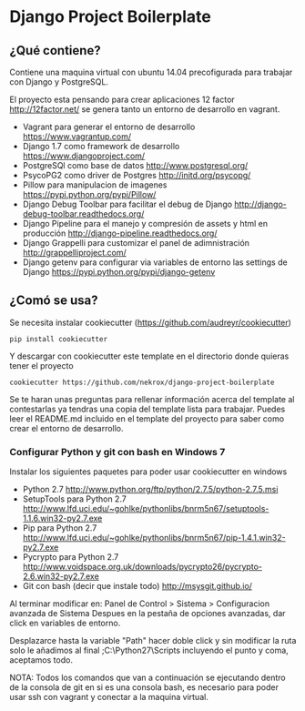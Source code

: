 # Django Project Boilerplate

## ¿Qué contiene?

Contiene una maquina virtual con ubuntu 14.04 precofigurada para trabajar con Django y PostgreSQL.

El proyecto esta pensando para crear aplicaciones 12 factor http://12factor.net/ se genera tanto un entorno de desarrollo en vagrant.

- Vagrant para generar el entorno de desarrollo https://www.vagrantup.com/
- Django 1.7 como framework de desarrollo https://www.djangoproject.com/
- PostgreSQl como base de datos http://www.postgresql.org/
- PsycoPG2 como driver de Postgres http://initd.org/psycopg/
- Pillow para manipulacion de imagenes https://pypi.python.org/pypi/Pillow/
- Django Debug Toolbar para facilitar el debug de Django http://django-debug-toolbar.readthedocs.org/
- Django Pipeline para el manejo y compresión de assets y html en producción http://django-pipeline.readthedocs.org/
- Django Grappelli para customizar el panel de adimnistración http://grappelliproject.com/
- Django getenv para configurar via variables de entorno las settings de Django https://pypi.python.org/pypi/django-getenv

## ¿Comó se usa?

Se necesita instalar cookiecutter (https://github.com/audreyr/cookiecutter)

    pip install cookiecutter

Y descargar con cookiecutter este template en el directorio donde quieras tener el proyecto


    cookiecutter https://github.com/nekrox/django-project-boilerplate

Se te haran unas preguntas para rellenar información acerca del template al contestarlas ya tendras una copia del template
lista para trabajar. Puedes leer el README.md incluido en el template del proyecto para saber como crear el entorno de desarrollo.

### Configurar Python y git con bash en Windows 7 ###

Instalar los siguientes paquetes para poder usar cookiecutter en windows

- Python 2.7 http://www.python.org/ftp/python/2.7.5/python-2.7.5.msi
- SetupTools para Python 2.7 http://www.lfd.uci.edu/~gohlke/pythonlibs/bnrm5n67/setuptools-1.1.6.win32-py2.7.exe
- Pip para Python 2.7 http://www.lfd.uci.edu/~gohlke/pythonlibs/bnrm5n67/pip-1.4.1.win32-py2.7.exe
- Pycrypto para Python 2.7 http://www.voidspace.org.uk/downloads/pycrypto26/pycrypto-2.6.win32-py2.7.exe
- Git con bash (decir que instale todo) http://msysgit.github.io/

Al terminar modificar en: Panel de Control > Sistema > Configuracion avanzada de Sistema
Despues en la pestaña de opciones avanzadas, dar click en variables de entorno.

Desplazarce hasta la variable "Path" hacer doble click y sin modificar la ruta solo le añadimos al final ;C:\Python27\Scripts
incluyendo el punto y coma, aceptamos todo.

NOTA: Todos los comandos que van a continuación se ejecutando dentro de la consola de git en si es una consola bash,
es necesario para poder usar ssh con vagrant y conectar a la maquina virtual.
